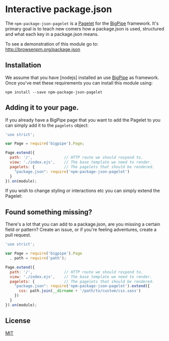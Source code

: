 # Interactive package.json

The `npm-package-json-pagelet` is a [Pagelet] for the [BigPipe] framework. It's
primary goal is to teach new comers how a package.json is used, structured and
what each key in a package.json means.

To see a demonstration of this module go to: http://browsenpm.org/package.json

## Installation

We assume that you have [nodejs] installed an use [BigPipe] as framework. Once
you've met these requirements you can install this module using:

```
npm install --save npm-package-json-pagelet
```

## Adding it to your page.

If you already have a BigPipe page that you want to add the Pagelet to you can
simply add it to the `pagelets` object:

```js
'use strict';

var Page = require('bigpipe').Page;

Page.extend({
  path: '/',              // HTTP route we should respond to.
  view: './index.ejs',    // The base template we need to render.
  pagelets: {             // The pagelets that should be rendered.
    "package.json": require('npm-package-json-pagelet')
  }
}).on(module);
```

If you wish to change styling or interactions etc you can simply extend the
Pagelet:

## Found something missing?

There's a lot that you can add to a package.json, are you missing a certain
field or pattern? Create an issue, or if you're feeling adventures, create
a pull request.

```js
'use strict';

var Page = require('bigpipe').Page
  , path = require('path');

Page.extend({
  path: '/',              // HTTP route we should respond to.
  view: './index.ejs',    // The base template we need to render.
  pagelets: {             // The pagelets that should be rendered.
    "package.json": require('npm-package-json-pagelet').extend({
      css: path.join(__dirname + '/path/to/custom/css.sass')
    })
  }
}).on(module);
```

## License

[MIT](LICENSE)

[Pagelet]: https://github.com/bigpipe/pagelet
[BigPipe]: https://github.com/bigpipe/bigpipe
